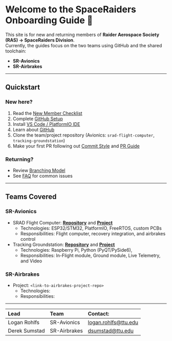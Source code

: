 # Welcome to the SpaceRaiders Onboarding Guide 🚀

This site is for new and returning members of **Raider Aerospace Society (RAS) → SpaceRaiders Division**.  
Currently, the guides focus on the two teams using GitHub and the shared toolchain:

- **SR-Avionics**
- **SR-Airbrakes**

---

## Quickstart

### New here?

1. Read the [New Member Checklist](checklists/new-member.md)
2. Complete [GitHub Setup](getting-started/github/account-setup.md)
3. Install [VS Code / PlatformIO IDE](getting-started/vscode.md)
4. Learn about [GitHub](standards/github.md)
5. Clone the team/project repository (Avionics: `srad-flight-computer`, `tracking-groundstation`)
6. Make your first PR following out [Commit Style](standards/commits.md) and [PR Guide](standards/prs.md)

### Returning?

- Review [Branching Model](standards/branching.md)
- See [FAQ](faq.md) for common issues

---

## Teams Covered

### SR-Avionics

- SRAD Flight Computer: **[Repository](https://github.com/RaiderAerospaceSociety25-26/srad-flight-computer)** and **[Project](https://github.com/orgs/RaiderAerospaceSociety25-26/projects/3)**
  - Technologies: ESP32/STM32, PlatformIO, FreeRTOS, custom PCBs
  - Responsibilities: Flight computer, recovery integration, and airbrakes control
- Tracking Groundstation: **[Repository](https://github.com/RaiderAerospaceSociety25-26/tracking-groundstation)** and **[Project](https://github.com/orgs/RaiderAerospaceSociety25-26/projects/4)**
  - Technologies: Raspberry Pi, Python (PyQT/PySide6),
  - Responsibilities: In-Flight module, Ground module, Live Telemetry, and Video

### SR-Airbrakes

- Project: `<link-to-airbrakes-project-repo>`
  - Technologies:
  - Responsibilities:

---

| Lead          | Team         | Contact:                                            |
| :------------ | :----------- | :-------------------------------------------------- |
| Logan Rohlfs  | SR-Avionics  | [logan.rohlfs@ttu.edu](mailto:logan.rohlfs@ttu.edu) |
| Derek Sumstad | SR-Airbrakes | [dsumstad@ttu.edu](mailto:dsumstad@ttu.edu)         |
